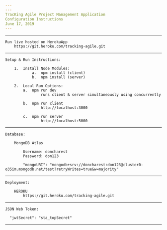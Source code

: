 ```yaml
---
---
TracKing Agile Project Management Application
Configuration Instructions
June 17, 2019
---
```


---

    Run live hosted on HerokuApp
    	https://git.heroku.com/tracking-agile.git

---

    Setup & Run Instructions:

    	1.	Install Node Modules:
    			a.  npm install (client)
    			b.  npm install (server)

    	2.  Local Run Options:
    	    a.	npm run dev
    			    runs client & server simultaneously using concurrently

    	    b.	npm run client
    			    http://localhost:3000

    	    c.	npm run server
    			    http://localhost:5000

---

    Database:

    	MongoDB Atlas

    		Username: doncharest
    		Password: don123

    		"mongoURI": "mongodb+srv://doncharest:don123@cluster0-o35im.mongodb.net/test?retryWrites=true&w=majority"

---

    Deployment:

    	HEROKU
    		https://git.heroku.com/tracking-agile.git

---

    JSON Web Token:

      "jwtSecret": "sta_topSecret"

---
